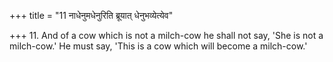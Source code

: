 +++
title = "11 नाधेनुमधेनुरिति ब्रूयात् धेनुभव्येत्येव"

+++
11. And of a cow which is not a milch-cow he shall not say, 'She is not a milch-cow.' He must say, 'This is a cow which will become a milch-cow.'
